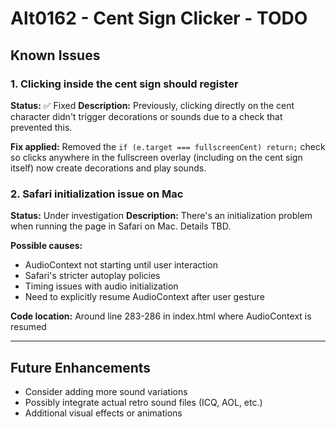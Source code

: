 # Alt0162 - Cent Sign Clicker - TODO

## Known Issues

### 1. Clicking inside the cent sign should register
**Status:** ✅ Fixed
**Description:** Previously, clicking directly on the cent character didn't trigger decorations or sounds due to a check that prevented this.

**Fix applied:** Removed the `if (e.target === fullscreenCent) return;` check so clicks anywhere in the fullscreen overlay (including on the cent sign itself) now create decorations and play sounds.

### 2. Safari initialization issue on Mac
**Status:** Under investigation
**Description:** There's an initialization problem when running the page in Safari on Mac. Details TBD.

**Possible causes:**
- AudioContext not starting until user interaction
- Safari's stricter autoplay policies
- Timing issues with audio initialization
- Need to explicitly resume AudioContext after user gesture

**Code location:** Around line 283-286 in index.html where AudioContext is resumed

---

## Future Enhancements
- Consider adding more sound variations
- Possibly integrate actual retro sound files (ICQ, AOL, etc.)
- Additional visual effects or animations
